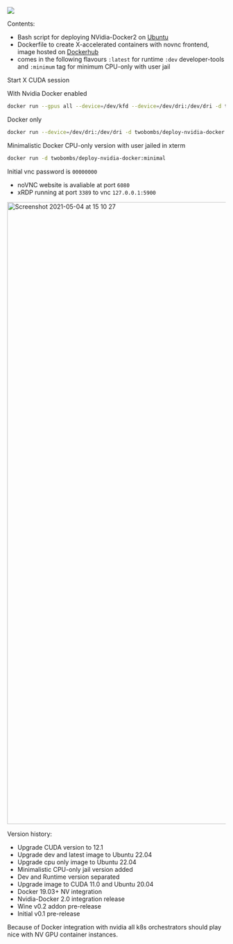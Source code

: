 ![](https://img.shields.io/docker/automated/jrottenberg/ffmpeg.svg)

Contents:

- Bash script for deploying NVidia-Docker2 on [Ubuntu](https://github.com/twobombs/deploy-nvidia-docker/blob/master/deploy-nvidia-docker2.sh)
- Dockerfile to create X-accelerated containers with novnc frontend, image hosted on [Dockerhub](https://hub.docker.com/r/twobombs/deploy-nvidia-docker)
- comes in the following flavours `:latest` for runtime `:dev` developer-tools and `:minimum` tag for minimum CPU-only with user jail

Start X CUDA session

With Nvidia Docker enabled
```bash
docker run --gpus all --device=/dev/kfd --device=/dev/dri:/dev/dri -d twobombs/deploy-nvidia-docker
````

Docker only
```bash
docker run --device=/dev/dri:/dev/dri -d twobombs/deploy-nvidia-docker
````

Minimalistic Docker CPU-only version with user jailed in xterm
```bash
docker run -d twobombs/deploy-nvidia-docker:minimal
````

Initial vnc password is `00000000`
- noVNC website is avaliable at port `6080`
- xRDP running at port `3389` to vnc `127.0.0.1:5900`

<img width="1435" alt="Screenshot 2021-05-04 at 15 10 27" src="https://user-images.githubusercontent.com/12692227/117008533-21d79280-aceb-11eb-993a-efa7d1123a1f.png">

Version history:
- Upgrade CUDA version to 12.1
- Upgrade dev and latest image to Ubuntu 22.04
- Upgrade cpu only image to Ubuntu 22.04
- Minimalistic CPU-only jail version added
- Dev and Runtime version separated
- Upgrade image to CUDA 11.0 and Ubuntu 20.04
- Docker 19.03+ NV integration
- Nvidia-Docker 2.0 integration release
- Wine v0.2 addon pre-release
- Initial v0.1 pre-release

Because of Docker integration with nvidia all k8s orchestrators should play nice with NV GPU container instances.
